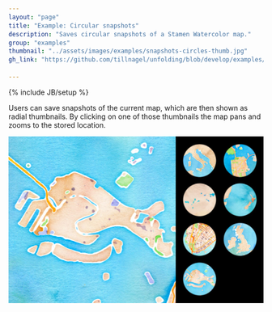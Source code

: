 ```yaml
---
layout: "page"
title: "Example: Circular snapshots"
description: "Saves circular snapshots of a Stamen Watercolor map."
group: "examples"
thumbnail: "../assets/images/examples/snapshots-circles-thumb.jpg"
gh_link: "https://github.com/tillnagel/unfolding/blob/develop/examples/de/fhpotsdam/unfolding/examples/interaction/snapshot/CircularMapSnapshotApp.java"

---
```


{% include JB/setup %}

Users can save snapshots of the current map, which are then shown as radial thumbnails. By clicking on one of those thumbnails the map pans and zooms to the stored location.

![Overlay map atop background map](../assets/images/examples/snapshots-circles.jpg)

